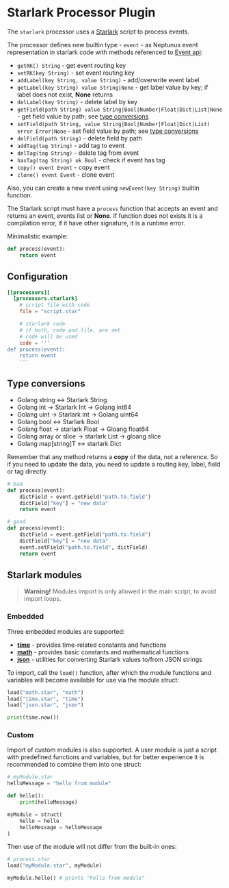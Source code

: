 # Starlark Processor Plugin
The `starlark` processor uses a [Starlark](https://github.com/google/starlark-go/blob/master/doc/spec.md) script to process events.

The processor defines new builtin type - `event` - as Neptunus event representation in starlark code with methods referenced to [Event api](../../../docs/DATA_MODEL.md):
 - `getRK() String` - get event routing key
 - `setRK(key String)` - set event routing key
 - `addLabel(key String, value String)` - add/overwrite event label
 - `getLabel(key String) value String|None` - get label value by key; if label does not exist, **None** returns
 - `delLabel(key String)` - delete label by key
 - `getField(path String) value String|Bool|Number|Float|Dict|List|None` - get field value by path; see [type conversions](#type-conversions)
 - `setField(path String, value String|Bool|Number|Float|Dict|List) error Error|None` - set field value by path; see [type conversions](#type-conversions)
 - `delField(path String)` - delete field by path
 - `addTag(tag String)` - add tag to event
 - `delTag(tag String)` - delete tag from event
 - `hasTag(tag String) ok Bool` - check if event has tag
 - `copy() event Event` - copy event
 - `clone() event Event` - clone event

Also, you can create a new event using `newEvent(key String)` builtin function.

The Starlark script must have a `process` function that accepts an event and returns an event, events list or **None**. If function does not exists it is a compilation error, if it have other signature, it is a runtime error.

Minimalistic example:
```python
def process(event):
    return event
```

## Configuration
```toml
[[processors]]
  [processors.starlark]
    # script file with code
    file = "script.star"

    # starlark code
    # if both, code and file, are set
    # code will be used
    code = '''
def process(event):
    return event
    '''
```

## Type conversions
 - Golang string <-> Starlark String
 - Golang int -> Starlark Int -> Golang int64
 - Golang uint -> Starlark Int -> Golang uint64
 - Golang bool <-> Starlark Bool
 - Golang float -> starlark Float -> Gloang float64
 - Golang array or slice -> starlark List -> gloang slice
 - Golang map[string]T <-> starlark Dict

Remember that any method returns a **copy** of the data, not a reference. So if you need to update the data, you need to update a routing key, label, field or tag directly.

```python
# bad
def process(event):
    dictField = event.getField("path.to.field")
    dictField["key"] = "new data"
    return event

# good
def process(event):
    dictField = event.getField("path.to.field")
    dictField["key"] = "new data"
    event.setField("path.to.field", dictField)
    return event

```

## Starlark modules

> **Warning!** Modules import is only allowed in the main script, to avoid import loops.

### Embedded

Three embedded modules are supported:
 - **[time](https://pkg.go.dev/go.starlark.net/lib/time)** - provides time-related constants and functions
 - **[math](https://pkg.go.dev/go.starlark.net/lib/math)** - provides basic constants and mathematical functions
 - **[json](https://pkg.go.dev/go.starlark.net/lib/json)** - utilities for converting Starlark values to/from JSON strings

To import, call the `load()` function, after which the module functions and variables will become available for use via the module struct:
```python
load("math.star", "math")
load("time.star", "time")
load("json.star", "json")

print(time.now())
```

### Custom

Import of custom modules is also supported. A user module is just a script with predefined functions and variables, but for better experience it is recommended to combine them into one struct:
```python
# myModule.star
helloMessage = "hello from module"

def hello():
    print(helloMessage)

myModule = struct(
    hello = hello
    helloMessage = helloMessage
)
```

Then use of the module will not differ from the built-in ones:
```python
# process.star
load("myModule.star", myModule)

myModule.hello() # prints "hello from module"
```
